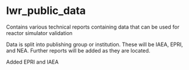# lwr_public_data
Contains various technical reports containing data that can be used for reactor simulator validation

Data is split into publishing group or institution. These will be IAEA, EPRI, and NEA. Further reports will be added as they are located.

Added EPRI and IAEA
